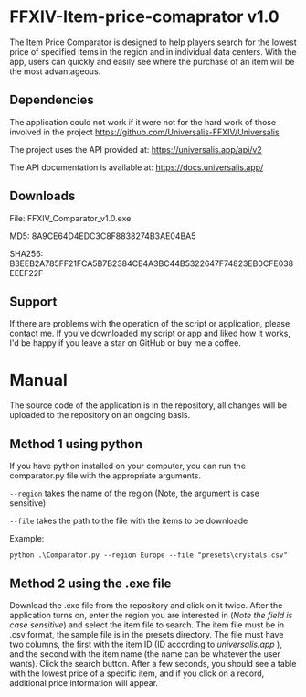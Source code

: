# FFXIV-Item-price-comaprator v1.0
The Item Price Comparator is designed to help players search for the lowest price of specified items in the region and in individual data centers. With the app, users can quickly and easily see where the purchase of an item will be the most advantageous.

## Dependencies

The application could not work if it were not for the hard work of those involved in the project https://github.com/Universalis-FFXIV/Universalis

The project uses the API provided at: https://universalis.app/api/v2

The API documentation is available at: https://docs.universalis.app/

## Downloads

   File: FFXIV_Comparator_v1.0.exe
   
   MD5: 8A9CE64D4EDC3C8F8838274B3AE04BA5
   
   SHA256: B3EEB2A785FF21FCA5B7B2384CE4A3BC44B5322647F74823EB0CFE038EEEF22F

## Support

If there are problems with the operation of the script or application, please contact me.
If you've downloaded my script or app and liked how it works, I'd be happy if you leave a star on GitHub or buy me a coffee.

# Manual

The source code of the application is in the repository, all changes will be uploaded to the repository on an ongoing basis.

## Method 1 using python

If you have python installed on your computer, you can run the comparator.py file with the appropriate arguments.

`--region`  takes the name of the region (Note, the argument is case sensitive)

`--file` takes the path to the file with the items to be downloade

Example:

    python .\Comparator.py --region Europe --file "presets\crystals.csv"

## Method 2 using the .exe file

Download the .exe file from the repository and click on it twice. 
After the application turns on, enter the region you are interested in (*Note the field is case sensitive*) and select the item file to search. 
The item file must be in .csv format, the sample file is in the presets directory. The file must have two columns, the first with the item ID (ID according to *universalis.app* ), and the second with the item name (the name can be whatever the user wants).
Click the search button. After a few seconds, you should see a table with the lowest price of a specific item, and if you click on a record, additional price information will appear.
